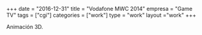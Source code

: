 +++
date = "2016-12-31"
title = "Vodafone MWC 2014"
empresa = "Game TV"
tags = ["cgi"]
categories = ["work"]
type = "work"
layout ="work"
+++

Animación 3D.